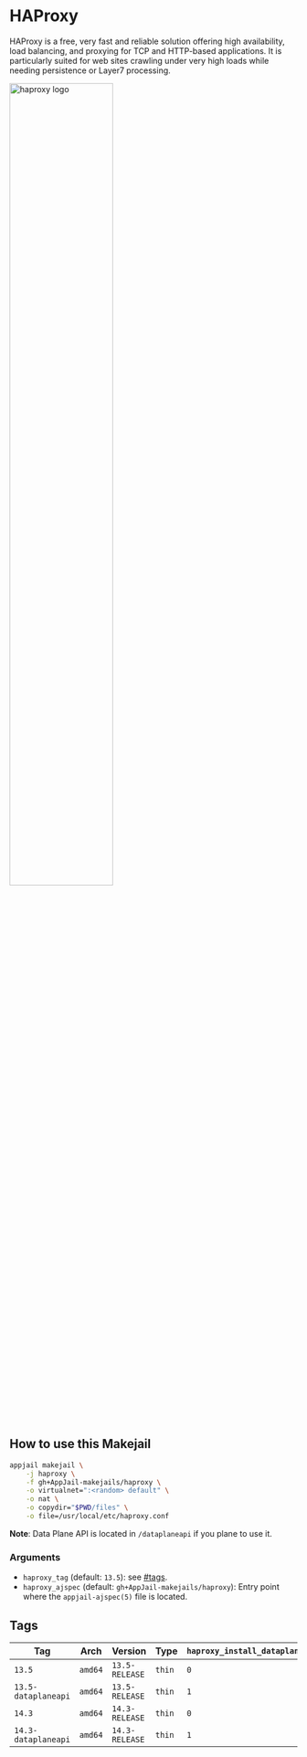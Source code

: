 # HAProxy

HAProxy is a free, very fast and reliable solution offering high availability, load balancing, and proxying for TCP and HTTP-based applications. It is particularly suited for web sites crawling under very high loads while needing persistence or Layer7 processing.

<img src="https://i.ibb.co/2YRDg0W/haproxy.jpg" width="60%" height="auto" alt="haproxy logo">

## How to use this Makejail

```sh
appjail makejail \
    -j haproxy \
    -f gh+AppJail-makejails/haproxy \
    -o virtualnet=":<random> default" \
    -o nat \
    -o copydir="$PWD/files" \
    -o file=/usr/local/etc/haproxy.conf
```

**Note**: Data Plane API is located in `/dataplaneapi` if you plane to use it.

### Arguments

* `haproxy_tag` (default: `13.5`): see [#tags](#tags).
* `haproxy_ajspec` (default: `gh+AppJail-makejails/haproxy`): Entry point where the `appjail-ajspec(5)` file is located.

## Tags

| Tag                     | Arch     | Version            | Type   | `haproxy_install_dataplaneapi` | `haproxy_dataplaneapi_version` |
| ----------------------- | -------- | ------------------ | ------ | ------------------------------ | ------------------------------ |
| `13.5`              | `amd64`  | `13.5-RELEASE` | `thin` |              `0`               | `3.2.0`     |
| `13.5-dataplaneapi` | `amd64`  | `13.5-RELEASE` | `thin` |              `1`               | `3.2.0`     |
| `14.3`              | `amd64`  | `14.3-RELEASE` | `thin` |              `0`               | `3.2.0`     |
| `14.3-dataplaneapi` | `amd64`  | `14.3-RELEASE` | `thin` |              `1`               | `3.2.0`     |
